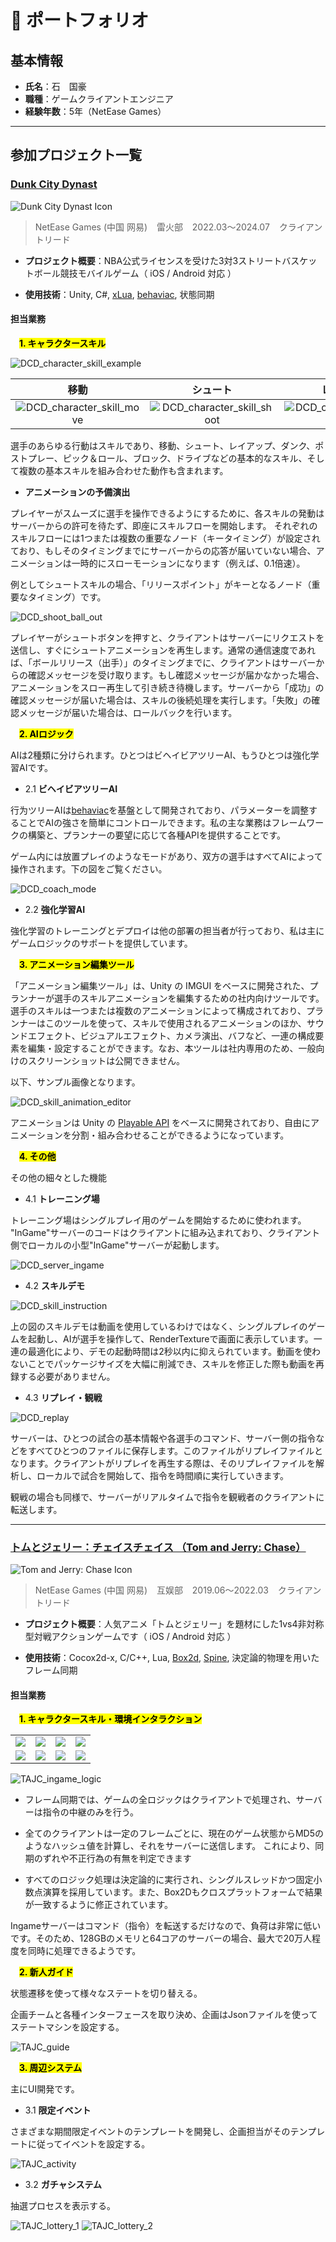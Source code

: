 # 💼 ポートフォリオ

## 基本情報

- **氏名**：石　国豪
- **職種**：ゲームクライアントエンジニア
- **経験年数**：5年（NetEase Games）

---

## 参加プロジェクト一覧

### [Dunk City Dynast](https://www.dunkcitymobile.com/#/)

![Dunk City Dynast Icon](./img/DCD_Icon.png)

> NetEase Games (中国 网易) &ensp; 雷火部 &ensp; 2022.03～2024.07 &ensp; クライアントリード

- **プロジェクト概要**：NBA公式ライセンスを受けた3対3ストリートバスケットボール競技モバイルゲーム（ iOS / Android 対応 ）

- **使用技術**：Unity, C#, [xLua](https://github.com/Tencent/xLua), [behaviac](https://github.com/Tencent/behaviac), 状態同期

#### **担当業務**

&ensp;&ensp;<mark><b>1. キャラクタースキル</b></mark>

![DCD_character_skill_example](./img/DCD_character_skill_example.gif)

| 移動 | シュート | レイアップ | ダンク | ポストプレー | ピック＆ロール | ブロック | ドライブ |
| :---: | :---: | :---: | :---: | :---: | :---: | :---: | :---: |
| ![DCD_character_skill_move](./img/DCD_character_skill_move.gif) | ![DCD_character_skill_shoot](./img/DCD_character_skill_shoot.gif) | ![DCD_character_skill_layup](./img/DCD_character_skill_layup.gif) | ![DCD_character_skill_dunk](./img/DCD_character_skill_dunk.gif) | ![DCD_character_skill_postup](./img/DCD_character_skill_postup.gif) | ![DCD_character_skill_screen](./img/DCD_character_skill_screen.gif) | ![DCD_character_skill_block](./img/DCD_character_skill_block.gif) | ![DCD_character_skill_break](./img/DCD_character_skill_break.gif) |

選手のあらゆる行動はスキルであり、移動、シュート、レイアップ、ダンク、ポストプレー、ピック＆ロール、ブロック、ドライブなどの基本的なスキル、そして複数の基本スキルを組み合わせた動作も含まれます。

- **アニメーションの予備演出**

プレイヤーがスムーズに選手を操作できるようにするために、各スキルの発動はサーバーからの許可を待たず、即座にスキルフローを開始します。
それぞれのスキルフローには1つまたは複数の重要なノード（キータイミング）が設定されており、もしそのタイミングまでにサーバーからの応答が届いていない場合、アニメーションは一時的にスローモーションになります（例えば、0.1倍速）。

例としてシュートスキルの場合、「リリースポイント」がキーとなるノード（重要なタイミング）です。

![DCD_shoot_ball_out](./img/DCD_shoot_ball_out.png)

プレイヤーがシュートボタンを押すと、クライアントはサーバーにリクエストを送信し、すぐにシュートアニメーションを再生します。通常の通信速度であれば、「ボールリリース（出手）」のタイミングまでに、クライアントはサーバーからの確認メッセージを受け取ります。もし確認メッセージが届かなかった場合、アニメーションをスロー再生して引き続き待機します。サーバーから「成功」の確認メッセージが届いた場合は、スキルの後続処理を実行します。「失敗」の確認メッセージが届いた場合は、ロールバックを行います。

&ensp;&ensp;<mark><b>2. AIロジック</b></mark>

AIは2種類に分けられます。ひとつはビヘイビアツリーAI、もうひとつは強化学習AIです。

- 2.1 **ビヘイビアツリーAI**

行为ツリーAIは[behaviac](https://github.com/Tencent/behaviac)を基盤として開発されており、パラメーターを調整することでAIの強さを簡単にコントロールできます。私の主な業務はフレームワークの構築と、プランナーの要望に応じて各種APIを提供することです。

ゲーム内には放置プレイのようなモードがあり、双方の選手はすべてAIによって操作されます。下の図をご覧ください。

![DCD_coach_mode](./img/DCD_coach_mode.gif)

- 2.2 **強化学習AI**

強化学習のトレーニングとデプロイは他の部署の担当者が行っており、私は主にゲームロジックのサポートを提供しています。

&ensp;&ensp;<mark><b>3. アニメーション編集ツール</b></mark>

「アニメーション編集ツール」は、Unity の IMGUI をベースに開発された、プランナーが選手のスキルアニメーションを編集するための社内向けツールです。選手のスキルは一つまたは複数のアニメーションによって構成されており、プランナーはこのツールを使って、スキルで使用されるアニメーションのほか、サウンドエフェクト、ビジュアルエフェクト、カメラ演出、バフなど、一連の構成要素を編集・設定することができます。なお、本ツールは社内専用のため、一般向けのスクリーンショットは公開できません。

以下、サンプル画像となります。

![DCD_skill_animation_editor](./img/DCD_skill_animation_editor.png)

アニメーションは Unity の [Playable API](https://docs.unity3d.com/ja/2023.2/Manual/Playables.html) をベースに開発されており、自由にアニメーションを分割・組み合わせることができるようになっています。

&ensp;&ensp;<mark><b>4. その他</b></mark>

その他の細々とした機能

- 4.1 **トレーニング場**

トレーニング場はシングルプレイ用のゲームを開始するために使われます。
"InGame"サーバーのコードはクライアントに組み込まれており、クライアント側でローカルの小型"InGame"サーバーが起動します。

![DCD_server_ingame](./img/DCD_server_ingame.png)

- 4.2 **スキルデモ**

![DCD_skill_instruction](./img/DCD_skill_instruction.gif)

上の図のスキルデモは動画を使用しているわけではなく、シングルプレイのゲームを起動し、AIが選手を操作して、RenderTextureで画面に表示しています。一連の最適化により、デモの起動時間は2秒以内に抑えられています。動画を使わないことでパッケージサイズを大幅に削減でき、スキルを修正した際も動画を再録する必要がありません。

- 4.3 **リプレイ・観戦**

![DCD_replay](./img/DCD_replay.gif)

サーバーは、ひとつの試合の基本情報や各選手のコマンド、サーバー側の指令などをすべてひとつのファイルに保存します。このファイルがリプレイファイルとなります。クライアントがリプレイを再生する際は、そのリプレイファイルを解析し、ローカルで試合を開始して、指令を時間順に実行していきます。

観戦の場合も同様で、サーバーがリアルタイムで指令を観戦者のクライアントに転送します。

---

### [トムとジェリー：チェイスチェイス （Tom and Jerry: Chase）](https://www.tomandjerrychaseasia.com/)

![Tom and Jerry: Chase Icon](./img/TAJC_Icon.png)

> NetEase Games (中国 网易) &ensp; 互娱部 &ensp; 2019.06～2022.03 &ensp; クライアントリード

- **プロジェクト概要**：人気アニメ「トムとジェリー」を題材にした1vs4非対称型対戦アクションゲームです（ iOS / Android 対応 ）

- **使用技術**：Cocox2d-x, C/C++, Lua, [Box2d](https://github.com/erincatto/box2d), [Spine](https://esotericsoftware.com/), 決定論的物理を用いたフレーム同期

#### **担当業務**

&ensp;&ensp;<mark><b>1. キャラクタースキル・環境インタラクション</b></mark>

<table>
  <tr>
    <td><img src="./img/TAJC_skill_jerry.gif"></td>
    <td><img src="./img/TAJC_skill_robin.gif"></td>
    <td><img src="./img/TAJC_skill_pirate.gif"></td>
    <td><img src="./img/TAJC_skill_lightning.gif"></td>
  </tr>
  <tr>
    <td><img src="./img/TAJC_item_firecracker.gif"></td>
    <td><img src="./img/TAJC_item_ice.gif"></td>
    <td><img src="./img/TAJC_item_magic_bottle.gif"></td>
    <td><img src="./img/TAJC_item_fruit.gif"></td>
  </tr>
</table>

![TAJC_ingame_logic](./img/TAJC_ingame_logic.png)

- フレーム同期では、ゲームの全ロジックはクライアントで処理され、サーバーは指令の中継のみを行う。

- 全てのクライアントは一定のフレームごとに、現在のゲーム状態からMD5のようなハッシュ値を計算し、それをサーバーに送信します。
これにより、同期のずれや不正行為の有無を判定できます

- すべてのロジック処理は決定論的に実行され、シングルスレッドかつ固定小数点演算を採用しています。また、Box2Dもクロスプラットフォームで結果が一致するように修正されています。

Ingameサーバーはコマンド（指令）を転送するだけなので、負荷は非常に低いです。そのため、128GBのメモリと64コアのサーバーの場合、最大で20万人程度を同時に処理できるようです。

&ensp;&ensp;<mark><b>2. 新人ガイド</b></mark>

状態遷移を使って様々なステートを切り替える。

企画チームと各種インターフェースを取り決め、企画はJsonファイルを使ってステートマシンを設定する。

![TAJC_guide](./img/TAJC_guide.gif)

&ensp;&ensp;<mark><b>3. 周辺システム</b></mark>

主にUI開発です。

- 3.1 **限定イベント**

さまざまな期間限定イベントのテンプレートを開発し、企画担当がそのテンプレートに従ってイベントを設定する。

![TAJC_activity](./img/TAJC_activity.gif)

- 3.2 **ガチャシステム**

抽選プロセスを表示する。

![TAJC_lottery_1](./img/TAJC_lottery_1.gif)
![TAJC_lottery_2](./img/TAJC_lottery_2.gif)
